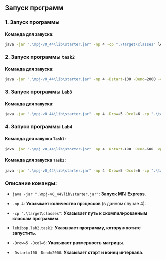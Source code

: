 ## Запуск программ

### **1. Запуск программы**

#### Команда для запуска:
```bash
java -jar ".\mpj-v0_44\lib\starter.jar" -np 4 -cp ".\target\classes" lebibop.lab2.task1
```

### **2. Запуск программы `task2`**

#### Команда для запуска:
```bash
java -jar ".\mpj-v0_44\lib\starter.jar" -np 4 -Dstart=100 -Dend=2000 -cp ".\target\classes" lebibop.lab2.task2
```

### **3. Запуск программы `Lab3`**

#### Команда для запуска:
```bash
java -jar ".\mpj-v0_44\lib\starter.jar" -np 4 -Drow=5 -Dcol=6 -cp ".\target\classes" lebibop.lab3.Lab3
```

### **4. Запуск программы `Lab4`**

#### Команда для запуска `Task1`:
```bash
java -jar ".\mpj-v0_44\lib\starter.jar" -np 4 -Dstart=100 -Dend=500 -cp ".\target\classes" lebibop.lab4.Task1
```

#### Команда для запуска `Task2`:
```bash
java -jar ".\mpj-v0_44\lib\starter.jar" -np 4 -Drow=5 -Dcol=6 -cp ".\target\classes" lebibop.lab4.Task2
```

### Описание команды:
- `java -jar ".\mpj-v0_44\lib\starter.jar"`: **Запуск MPJ Express**.

- `-np 4`: **Указывает количество процессов** (в данном случае 4).

- `-cp ".\target\classes"`: **Указывает путь к скомпилированным классам программы**.

- `lebibop.lab2.task1`: **Указывает программу, которую хотите запустить**.

- `-Drow=5 -Dcol=6`: **Указывает размерность матрицы**.

- `-Dstart=100 -Dend=2000`: **Указывает старт и конец интервала**.
